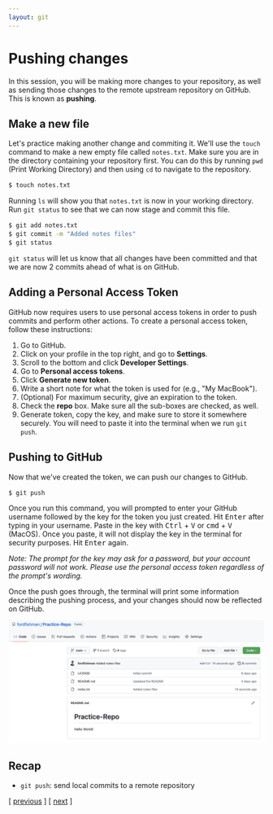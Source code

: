 ```yaml
---
layout: git
---
```


# Pushing changes

In this session, you will be making more changes to your repository, as well as sending those changes to the remote upstream repository on GitHub. This is known as **pushing**. 

## Make a new file

Let's practice making another change and commiting it. We'll use the `touch` command to make a new empty file called `notes.txt`. Make sure you are in the directory containing your repository first. You can do this by running `pwd` (Print Working Directory) and then using `cd` to navigate to the repository. 

```bash
$ touch notes.txt
```

Running `ls` will show you that `notes.txt` is now in your working directory. Run `git status` to see that we can now stage and commit this file. 

```bash
$ git add notes.txt
$ git commit -m "Added notes files"
$ git status
```

`git status` will let us know that all changes have been committed and that we are now 2 commits ahead of what is on GitHub.

## Adding a Personal Access Token
GitHub now requires users to use personal access tokens in order to push commits and perform other actions. To create a personal access token, follow these instructions:

1. Go to GitHub.
2. Click on your profile in the top right, and go to **Settings**.
3. Scroll to the bottom and click **Developer Settings**.
4. Go to **Personal access tokens**.
5. Click **Generate new token**.
6. Write a short note for what the token is used for (e.g., "My MacBook").
7. (Optional) For maximum security, give an expiration to the token.
8. Check the **repo** box. Make sure all the sub-boxes are checked, as well.
9. Generate token, copy the key, and make sure to store it somewhere securely. You will need to paste it into the terminal when we run `git push`.

## Pushing to GitHub
Now that we've created the token, we can push our changes to GitHub.

```bash
$ git push
```

Once you run this command, you will prompted to enter your GitHub username followed by the key for the token you just created. Hit <kbd>Enter</kbd> after typing in your username. Paste in the key with <kbd>Ctrl</kbd> + <kbd>V</kbd> or <kbd>cmd</kbd> + <kbd>V</kbd> (MacOS). Once you paste, it will not display the key in the terminal for security purposes. Hit <kbd>Enter</kbd> again. 

*Note: The prompt for the key may ask for a password, but your account password will not work. Please use the personal access token regardless of the prompt's wording.*

Once the push goes through, the terminal will print some information describing the pushing process, and your changes should now be reflected on GitHub. 

![git push](/assets/images/git/pushing/git_push.png)

## Recap

- `git push`: send local commits to a remote repository

<span class="lesson">
    [&nbsp;<a href="/git/quick-start/">previous</a>&nbsp;] 
    [&nbsp;<a href="/git/fetch-merge/">next</a>&nbsp;] 
</span>

